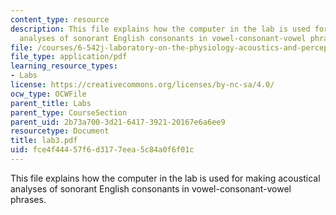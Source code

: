 ```yaml
---
content_type: resource
description: This file explains how the computer in the lab is used for making acoustical
  analyses of sonorant English consonants in vowel-consonant-vowel phrases.
file: /courses/6-542j-laboratory-on-the-physiology-acoustics-and-perception-of-speech-fall-2005/fce4f44457f6d3177eea5c84a0f6f01c_lab3.pdf
file_type: application/pdf
learning_resource_types:
- Labs
license: https://creativecommons.org/licenses/by-nc-sa/4.0/
ocw_type: OCWFile
parent_title: Labs
parent_type: CourseSection
parent_uid: 2b73a700-3d21-6417-3921-20167e6a6ee9
resourcetype: Document
title: lab3.pdf
uid: fce4f444-57f6-d317-7eea-5c84a0f6f01c
---
```

This file explains how the computer in the lab is used for making acoustical analyses of sonorant English consonants in vowel-consonant-vowel phrases.